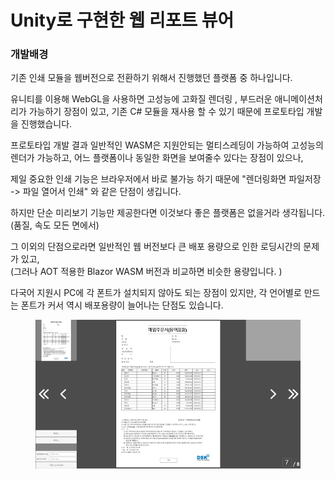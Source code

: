# Unity로 구현한 웹 리포트 뷰어

### 개발배경&#x20;

기존 인쇄 모듈을 웹버전으로 전환하기 위해서 진행했던 플랫폼 중 하나입니다.&#x20;

유니티를 이용해 WebGL을 사용하면 고성능에 고화질 렌더링 , 부드러운 애니메이션처리가 가능하기 장점이 있고, 기존 C# 모듈을 재사용 할 수 있기 때문에 프로토타입 개발을 진행했습니다.



프로토타입 개발 결과 일반적인 WASM은 지원안되는 멀티스레딩이 가능하여 고성능의 렌더가 가능하고, 어느 플랫폼이나 동일한 화면을 보여줄수 있다는 장점이 있으나,&#x20;

제일 중요한 인쇄 기능은 브라우저에서 바로 불가능 하기 때문에 "렌더링화면 파일저장 -> 파일 열어서 인쇄" 와 같은 단점이 생깁니다.&#x20;

하지만 단순 미리보기 기능만 제공한다면 이것보다 좋은 플랫폼은 없을거라 생각됩니다.\
(품질, 속도 모든 면에서)

그 이외의 단점으로라면 일반적인 웹 버전보다 큰 배포 용량으로 인한 로딩시간의 문제가 있고, \
(그러나 AOT 적용한 Blazor WASM 버전과 비교하면 비슷한 용량입니다. )

다국어 지원시 PC에 각 폰트가 설치되지 않아도 되는 장점이 있지만, 각 언어별로 만드는 폰트가 커서 역시 배포용량이 늘어나는 단점도 있습니다.

<figure><img src="../../.gitbook/assets/image.png" alt=""><figcaption></figcaption></figure>
